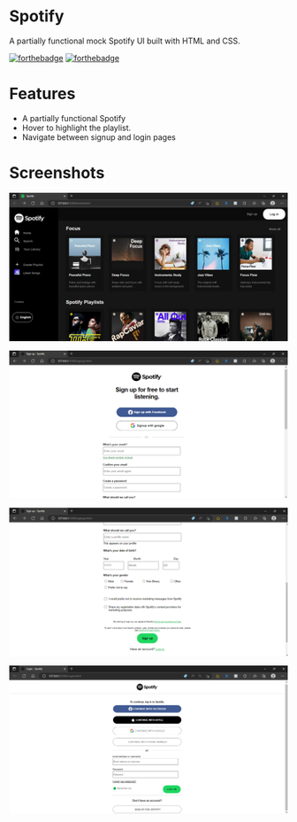 # Spotify
A partially functional mock Spotify UI built with HTML and CSS. 

[![forthebadge](https://forthebadge.com/images/badges/uses-html.svg)](https://forthebadge.com)
[![forthebadge](https://forthebadge.com/images/badges/uses-css.svg)](https://forthebadge.com)

# Features
- A partially functional Spotify
- Hover to highlight the playlist.
- Navigate between signup and login pages

# Screenshots 
![mainscreen](https://github.com/VidyaPalanivel/Spotify/blob/main/Spotify_Home.png)


![signup1](https://github.com/VidyaPalanivel/Spotify/blob/main/Signup_1.png)


![signup2](https://github.com/VidyaPalanivel/Spotify/blob/main/Signup_2.png)


![login](https://github.com/VidyaPalanivel/Spotify/blob/main/Login.png)
